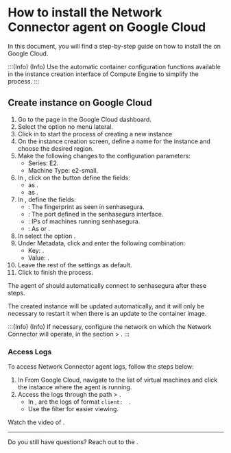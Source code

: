 # How to install the Network Connector agent on Google Cloud 

In this document, you will find a step-by-step guide on how to install the  on Google Cloud.

:::(Info) (Info) Use the automatic container configuration functions available in the instance creation interface of Compute Engine to simplify the process. :::

## Create instance on Google Cloud

1. Go to the  page in the Google Cloud dashboard.
2. Select the option  no menu lateral.
3. Click in  to start the process of creating a new instance
4. On the instance creation screen, define a name for the instance and choose the desired region.
5. Make the following changes to the configuration parameters:
    * Series: E2.
    * Machine Type: e2-small.
6. In , click on the button  define the fields:
    *  as .
    *  as .
7. In , define the fields:
    * : The fingerprint as seen in senhasegura.
    * : The port defined in the senhasegura interface.
    * : IPs of machines running senhasegura.
    * : As  or .
8. In  select the option .
9. Under Metadata, click  and enter the following combination:
    * Key: .
    * Value: .
10. Leave the rest of the settings as default.
11. Click  to finish the process.

The agent of  should automatically connect to senhasegura after these steps.

The created instance will be updated automatically, and it will only be necessary to restart it when there is an update to the container image.

:::(Info) (Info) If necessary, configure the network on which the Network Connector will operate, in the section  > . :::

### Access Logs

To access Network Connector agent logs, follow the steps below:

1. In  From Google Cloud, navigate to the list of virtual machines and click the instance where the agent is running.
2. Access the logs through the path  > .
    * In , are the logs of  format `client: 
`.
    * Use the filter  for easier viewing.


Watch the video of .

---

Do you still have questions? Reach out to the .